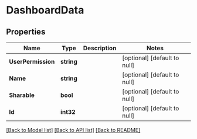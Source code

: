 # DashboardData

## Properties
Name | Type | Description | Notes
------------ | ------------- | ------------- | -------------
**UserPermission** | **string** |  | [optional] [default to null]
**Name** | **string** |  | [optional] [default to null]
**Sharable** | **bool** |  | [optional] [default to null]
**Id** | **int32** |  | [optional] [default to null]

[[Back to Model list]](../README.md#documentation-for-models) [[Back to API list]](../README.md#documentation-for-api-endpoints) [[Back to README]](../README.md)


